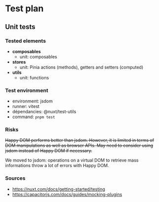 # Test plan

## Unit tests

### Tested elements

- **composables**
  - unit: composables
- **stores**
  - unit: Pinia actions (methods), getters and setters (computed)
- **utils**
  - unit: functions

### Test environment

- environment: jsdom
- runner: vitest
- dépendancies: @nuxt/test-utils
- command: `pnpm test`

### Risks

~~Happy DOM performs better than jsdom. However, it is limited in terms of DOM manipulations as well as browser APIs. May need to consider using jsdom instead of Happy DOM if necessary.~~

We moved to jsdom: operations on a virtual DOM to retrieve mass informations throw a lot of errors with Happy DOM.

### Sources

- <https://nuxt.com/docs/getting-started/testing>
- <https://capacitorjs.com/docs/guides/mocking-plugins>
